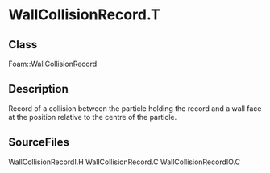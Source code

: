 # WallCollisionRecord.T 
## Class
Foam::WallCollisionRecord

## Description
Record of a collision between the particle holding the record and
a wall face at the position relative to the centre of the particle.

## SourceFiles
WallCollisionRecordI.H
WallCollisionRecord.C
WallCollisionRecordIO.C

